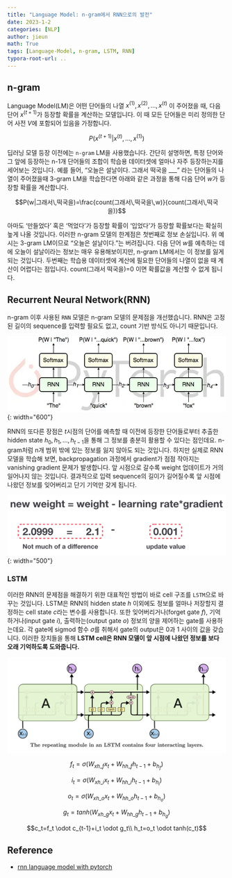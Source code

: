```yaml
---
title: "Language Model: n-gram에서 RNN으로의 발전"
date: 2023-1-2
categories: [NLP]
author: jieun
math: True
tags: [Language-Model, n-gram, LSTM, RNN]
typora-root-url: ..
---
```


## n-gram

Language Model(LM)은 어떤 단어들의 나열 $x^{(1)}, x^{(2)},..., x^{(t)}$ 이 주어졌을 때,  다음 단어 $x^{(t+1)}$가 등장할 확률을 계산하는 모델입니다. 이 때 모든 단어들은 미리 정의한 단어 사전 $V$에 포함되어 있음을 가정합니다.

$$P(x^{(t+1)}|x^{(t)},…,x^{(1)})$$

딥러닝 모델 등장 이전에는 `n-gram` LM을 사용했습니다. 간단히 설명하면, 특정 단어와 그 앞에 등장하는 n-1개 단어들의 조합이 학습용 데이터셋에 얼마나 자주 등장하는지를 세어보는 것입니다. 예를 들어, “오늘은 설날이다. 그래서 떡국을 ___” 라는 단어들의 나열이 주어졌을때 3-gram LM을 학습한다면 아래와 같은 과정을 통해 다음 단어 $w$가 등장할 확률을 계산합니다.

$$P(w|그래서\,떡국을)=\frac{count(그래서\,떡국을\,w)}{count(그래서\,떡국을)}$$

아마도 ‘만들었다’ 혹은 ‘먹었다’가 등장할 확률이 ‘입었다’가 등장할 확률보다는 확실히 높게 나올 것입니다. 이러한 n-gram 모델의 한계점은 첫번째로 정보 손실입니다. 위 예시는 3-gram LM이므로 “오늘은 설날이다.”는 버려집니다. 다음 단어 $w$를 예측하는 데에 오늘이 설날이라는 정보는 매우 유용해보이지만, n-gram LM에서는 이 정보를 잃게 되는 것입니다. 두번째는 학습용 데이터셋에 계산에 필요한 단어들의 나열이 없을 때 계산이 어렵다는 점입니다. count(그래서 떡국을)=0 이면 확률값을 계산할 수 없게 됩니다.



## Recurrent Neural Network(RNN)

n-gram 이후 사용된 `RNN` 모델은 n-gram 모델의 문제점을 개선했습니다. RNN은 고정된 길이의 sequence를 입력할 필요도 없고, count 기반 방식도 아니기 때문입니다.

![](/assets/img/rnn/rnn1.jpg){: width="600"}

RNN의 또다른 장점은 $t$시점의 단어를 예측할 때 이전에 등장한 단어들로부터 추출한 hidden state $h_0, h_1,…,h_{t-1}$을 통해 그 정보를 충분히 활용할 수 있다는 점인데요. n-gram처럼 n개 범위 밖에 있는 정보를 잃지 않아도 되는 것입니다. 하지만 실제로 RNN 모델을 학습해 보면, backpropagation 과정에서 gradient가 점점 작아지는 vanishing gradient 문제가 발생합니다. 앞 시점으로 갈수록 weight 업데이트가 거의 일어나지 않는 것입니다. 결과적으로 입력 sequence의 길이가 길어질수록 앞 시점에 나왔던 정보를 잊어버리고 단기 기억만 갖게 됩니다.

![](/assets/img/rnn/rnn2.jpg){: width="500"}

### LSTM

이러한 RNN의 문제점을 해결하기 위한 대표적인 방법이 바로 cell 구조를 `LSTM`으로 바꾸는 것입니다. LSTM은 RNN의 hidden state $h$ 이외에도 정보를 얼마나 저장할지 결정하는 cell state $c$라는 변수를 사용합니다. 또한 잊어버리거나(forget gate $f$), 기억하거나(input gate $i$), 출력하는(output gate $o$) 정보의 양을 제어하는 gate를 사용하는데요. 각 gate에 sigmod 함수 $\sigma$를 취해서 gate의 output은 0과 1 사이의 값을 갖습니다. 이러한 장치들을 통해 **LSTM cell은 RNN 모델이 앞 시점에 나왔던 정보를 보다 오래 기억하도록 도와줍니다.** 

![](/assets/img/rnn/lstm.jpg)

$$f_t=\sigma(W_{xh\_f}x_t+W_{hh\_f}h_{t-1}+b_{h_f})$$

$$i_t=\sigma(W_{xh\_i}x_t+W_{hh\_i}h_{t-1}+b_{h_i})$$

$$o_t=\sigma(W_{xh\_o}x_t+W_{hh\_o}h_{t-1}+b_{h_o})$$

$$g_t=tanh(W_{xh\_g}x_t+W_{hh\_g}h_{t-1}+b_{h_g})$$

$$c_t=f_t \odot c_{t-1}+i_t \odot g_t\\ h_t=o_t \odot tanh(c_t)$$



## Reference

- [rnn language model with pytorch](https://medium.com/@florijan.stamenkovic_99541/rnn-language-modelling-with-pytorch-packed-batching-and-tied-weights-9d8952db35a9)
